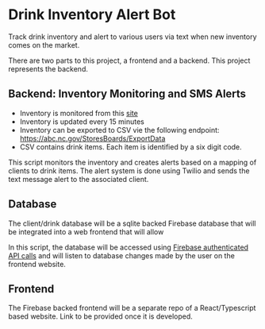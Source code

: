 # Drink Inventory Alert Bot

Track drink inventory and alert to various users via text when new inventory comes on the market.

There are two parts to this project, a frontend and a backend. This project represents the backend.

## Backend: Inventory Monitoring and SMS Alerts
- Inventory is monitored from this [site](https://abc.nc.gov/StoresBoards/Stocks)
- Inventory is updated every 15 minutes
- Inventory can be exported to CSV vie the following endpoint: https://abc.nc.gov/StoresBoards/ExportData
- CSV contains drink items. Each item is identified by a six digit code. 

This script monitors the inventory and creates alerts based on a mapping of clients to drink items. The alert system is done using Twilio and sends the text message alert to the associated client.

## Database
The client/drink database will be a sqlite backed Firebase database that will be integrated into a web frontend that will allow

In this script, the database will be accessed using [Firebase authenticated API calls](https://firebase.google.com/docs/auth/web/start) and will listen to database changes made by the user on the frontend website.

## Frontend
The Firebase backed frontend will be a separate repo of a React/Typescript based website. Link to be provided once it is developed. 
